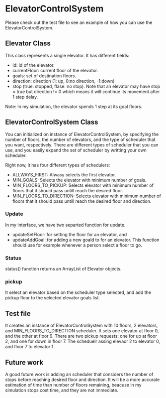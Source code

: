 # ElevatorControlSystem

Please check out the test file to see an example of how you can use the ElevatorControlSystem. 

## Elevator Class
This class represents a single elevator. It has different fields: 
* id: id of the elevator.
* currentFloor: current floor of the elevator. 
* goals: set of destination floors. 
* direction: direction (1: up, 0:no direction, -1:down)
* stop (true: stopped, flase: no stop). Note that an elevator may have stop = true but direction != 0 which means it will continue its movement after 1 step delay. 

Note: In my simulation, the elevator spends 1 step at its goal floors. 

## ElevatorControlSystem Class
You can initialized on instance of ElevatorControlSystem, by specifying the number of floors, the number of elevators, and the type of scheduler that you want, respectively. There are different types of scheduler that you can use, and you easily expand the set of scheduler by writting your own scheduler. 

Right now, it has four different types of schedulers: 
* ALLWAYS_FIRST: Alwasy selects the first elevator. 
* MIN_GOALS: Selects the elevator with minimum number of goals. 
* MIN_FLOORS_TO_PICKUP: Selects elevator with minimum number of floors that it should pass untill reach the desired floor. 
* MIN_FLOORS_TO_DIRECTION: Selects elevator with minimum number of floors that it should pass untill reach the desired floor and direction. 

### Update
In my interface, we have two separted function for update. 
* updateSetFloor: for setting the floor for an elevator, and 
* updateAddGoal: for adding a new goald to for an elevator. This function should use for example whenever a person select a floor to go. 

### Status
status() function returns an ArrayList of Elevator objects. 

### pickup 
It select an elevator based on the scheduler type selected, and add the pickup floor to the selected elevator goals list. 

## Test file
It creates an instance of ElevatorControlSystem with 10 floors, 2 elevators, and MIN_FLOORS_TO_DIRECTION scheduler. 
It sets one elevator at floor 0, and the other at floor 9. 
There are two pickup requests: one for up at floor 2, and one for down in floor 7. 
The scheduelr assing elevaor 2 to elevator 0, and floor 7 to elevator 1. 

## Future work
A good future work is adding an scheduler that considers the number of stops before reaching desired floor and direction. It will be a more accurate estimation of time than number of floors remaining, beacuse in my simulation stops cost time, and they are not immediate. 
